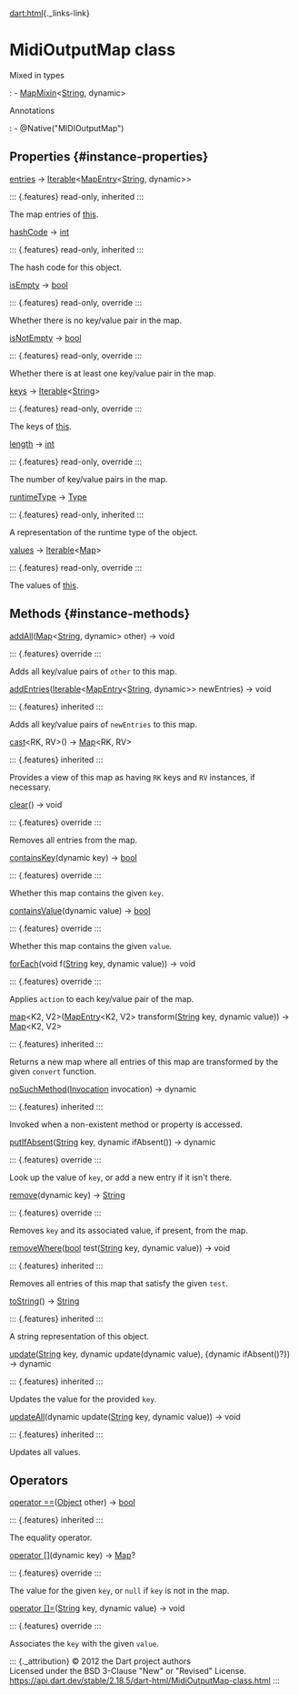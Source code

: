 [dart:html](../dart-html/dart-html-library){._links-link}

MidiOutputMap class
===================

Mixed in types

:   -   [MapMixin](../dart-collection/mapmixin-class)\<[String](../dart-core/string-class),
        dynamic\>

Annotations

:   -   \@Native(\"MIDIOutputMap\")

Properties {#instance-properties}
----------

[entries](../dart-collection/mapmixin/entries) →
[Iterable](../dart-core/iterable-class)\<[MapEntry](../dart-core/mapentry-class)\<[String](../dart-core/string-class),
dynamic\>\>

::: {.features}
read-only, inherited
:::

The map entries of [this](midioutputmap-class).

[hashCode](../dart-core/object/hashcode) → [int](../dart-core/int-class)

::: {.features}
read-only, inherited
:::

The hash code for this object.

[isEmpty](midioutputmap/isempty) → [bool](../dart-core/bool-class)

::: {.features}
read-only, override
:::

Whether there is no key/value pair in the map.

[isNotEmpty](midioutputmap/isnotempty) → [bool](../dart-core/bool-class)

::: {.features}
read-only, override
:::

Whether there is at least one key/value pair in the map.

[keys](midioutputmap/keys) →
[Iterable](../dart-core/iterable-class)\<[String](../dart-core/string-class)\>

::: {.features}
read-only, override
:::

The keys of [this](midioutputmap-class).

[length](midioutputmap/length) → [int](../dart-core/int-class)

::: {.features}
read-only, override
:::

The number of key/value pairs in the map.

[runtimeType](../dart-core/object/runtimetype) →
[Type](../dart-core/type-class)

::: {.features}
read-only, inherited
:::

A representation of the runtime type of the object.

[values](midioutputmap/values) →
[Iterable](../dart-core/iterable-class)\<[Map](../dart-core/map-class)\>

::: {.features}
read-only, override
:::

The values of [this](midioutputmap-class).

Methods {#instance-methods}
-------

[addAll](midioutputmap/addall)([Map](../dart-core/map-class)\<[String](../dart-core/string-class),
dynamic\> other) → void

::: {.features}
override
:::

Adds all key/value pairs of `other` to this map.

[addEntries](../dart-collection/mapmixin/addentries)([Iterable](../dart-core/iterable-class)\<[MapEntry](../dart-core/mapentry-class)\<[String](../dart-core/string-class),
dynamic\>\> newEntries) → void

::: {.features}
inherited
:::

Adds all key/value pairs of `newEntries` to this map.

[cast](../dart-collection/mapmixin/cast)\<RK, RV\>() →
[Map](../dart-core/map-class)\<RK, RV\>

::: {.features}
inherited
:::

Provides a view of this map as having `RK` keys and `RV` instances, if
necessary.

[clear](midioutputmap/clear)() → void

::: {.features}
override
:::

Removes all entries from the map.

[containsKey](midioutputmap/containskey)(dynamic key) →
[bool](../dart-core/bool-class)

::: {.features}
override
:::

Whether this map contains the given `key`.

[containsValue](midioutputmap/containsvalue)(dynamic value) →
[bool](../dart-core/bool-class)

::: {.features}
override
:::

Whether this map contains the given `value`.

[forEach](midioutputmap/foreach)(void
f([String](../dart-core/string-class) key, dynamic value)) → void

::: {.features}
override
:::

Applies `action` to each key/value pair of the map.

[map](../dart-collection/mapmixin/map)\<K2,
V2\>([MapEntry](../dart-core/mapentry-class)\<K2, V2\>
transform([String](../dart-core/string-class) key, dynamic value)) →
[Map](../dart-core/map-class)\<K2, V2\>

::: {.features}
inherited
:::

Returns a new map where all entries of this map are transformed by the
given `convert` function.

[noSuchMethod](../dart-core/object/nosuchmethod)([Invocation](../dart-core/invocation-class)
invocation) → dynamic

::: {.features}
inherited
:::

Invoked when a non-existent method or property is accessed.

[putIfAbsent](midioutputmap/putifabsent)([String](../dart-core/string-class)
key, dynamic ifAbsent()) → dynamic

::: {.features}
override
:::

Look up the value of `key`, or add a new entry if it isn\'t there.

[remove](midioutputmap/remove)(dynamic key) →
[String](../dart-core/string-class)

::: {.features}
override
:::

Removes `key` and its associated value, if present, from the map.

[removeWhere](../dart-collection/mapmixin/removewhere)([bool](../dart-core/bool-class)
test([String](../dart-core/string-class) key, dynamic value)) → void

::: {.features}
inherited
:::

Removes all entries of this map that satisfy the given `test`.

[toString](../dart-collection/mapmixin/tostring)() →
[String](../dart-core/string-class)

::: {.features}
inherited
:::

A string representation of this object.

[update](../dart-collection/mapmixin/update)([String](../dart-core/string-class)
key, dynamic update(dynamic value), {dynamic ifAbsent()?}) → dynamic

::: {.features}
inherited
:::

Updates the value for the provided `key`.

[updateAll](../dart-collection/mapmixin/updateall)(dynamic
update([String](../dart-core/string-class) key, dynamic value)) → void

::: {.features}
inherited
:::

Updates all values.

Operators
---------

[operator
==](../dart-core/object/operator_equals)([Object](../dart-core/object-class)
other) → [bool](../dart-core/bool-class)

::: {.features}
inherited
:::

The equality operator.

[operator \[\]](midioutputmap/operator_get)(dynamic key) →
[Map](../dart-core/map-class)?

::: {.features}
override
:::

The value for the given `key`, or `null` if `key` is not in the map.

[operator
\[\]=](midioutputmap/operator_put)([String](../dart-core/string-class)
key, dynamic value) → void

::: {.features}
override
:::

Associates the `key` with the given `value`.

::: {._attribution}
© 2012 the Dart project authors\
Licensed under the BSD 3-Clause \"New\" or \"Revised\" License.\
<https://api.dart.dev/stable/2.18.5/dart-html/MidiOutputMap-class.html>
:::

